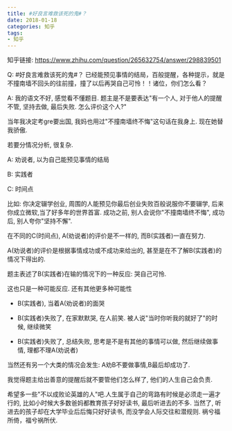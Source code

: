 ```yaml
---
title: #好良言难救该死的鬼#？
date: 2018-01-18
categories: 知乎
tags: 
- 知乎
---
```


知乎链接: https://www.zhihu.com/question/265632754/answer/298839501

<!-- more -->

Q: #好良言难救该死的鬼#？
已经能预见事情的结局，百般提醒，各种提示，就是不撞南墙不回头的往前撞，撞了以后再哭自己可怜！！诸位，你们怎么看？

A: 我的语文不好, 感觉看不懂题目.  题主是不是要表达"有一个人, 对于他人的提醒不管, 坚持去做, 最后失败. 怎么评价这个人?" 

当年我决定考gre要出国, 我妈也用过"不撞南墙终不悔"这句话在我身上. 现在她替我骄傲.

若要分情况分析, 很复杂. 

A: 劝说者, 以为自己能预见事情的结局

B: 实践者

C: 时间点

比如: 你决定辍学创业, 周围的人能预见你最后创业失败百般说服你不要辍学, 后来你成立微软,当了好多年的世界首富. 成功之前, 别人会说你"不撞南墙终不悔", 成功后, 别人夸你"坚持不懈".

在不同的C(时间点), A(劝说者)的评价是不一样的, 而B(实践者)一直在努力. 

A(劝说者)的评价是根据事情成功或不成功来给出的, 甚至是在不了解B(实践者)的情况下得出的.

题主表述了B(实践者)在输的情况下的一种反应: 哭自己可怜.

这也只是一种可能反应. 还有其他更多种可能性

* B(实践者), 当着A(劝说者)的面哭

* B(实践者)失败了, 在家默默哭, 在人前笑. 被人说"当时你听我的就好了"的时候, 继续微笑

* B(实践者)失败了, 总结失败, 思考是不是有其他的事情可以做, 然后继续做事情, 理都不理A(劝说者)

当然还有另一个大类的情况会发生: A劝B不要做事情,B最后却成功了.

我觉得题主给出善意的提醒后就不要管他们怎么样了, 他们的人生自己会负责.

希望多一些"不以成败论英雄的人"吧.人生属于自己的弯路有时候是必须走一遍才行的, 比如小时候大多数爸妈都教育孩子好好读书, 最后听进去的不多. 当然了, 听进去的孩子却在大学毕业后后悔只好好读书, 而没学会人际交往和潜规则. 祸兮福所倚，福兮祸所伏. 